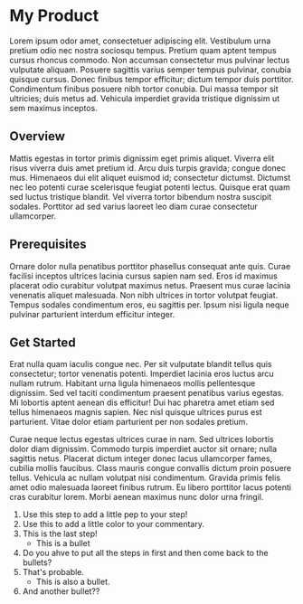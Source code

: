 # My Product
Lorem ipsum odor amet, consectetuer adipiscing elit. Vestibulum urna pretium odio nec nostra sociosqu tempus. Pretium quam aptent tempus cursus rhoncus commodo. Non accumsan consectetur mus pulvinar lectus vulputate aliquam. Posuere sagittis varius semper tempus pulvinar, conubia quisque cursus. Donec finibus tempor efficitur; dictum tempor duis porttitor. Condimentum finibus posuere nibh tortor conubia. Dui massa tempor sit ultricies; duis metus ad. Vehicula imperdiet gravida tristique dignissim ut sem maximus inceptos.

## Overview
Mattis egestas in tortor primis dignissim eget primis aliquet. Viverra elit risus viverra duis amet pretium id. Arcu duis turpis gravida; congue donec mus. Himenaeos dui elit aliquet euismod id; consectetur dictumst. Dictumst nec leo potenti curae scelerisque feugiat potenti lectus. Quisque erat quam sed luctus tristique blandit. Vel viverra tortor bibendum nostra suscipit sodales. Porttitor ad sed varius laoreet leo diam curae consectetur ullamcorper.

## Prerequisites
Ornare dolor nulla penatibus porttitor phasellus consequat ante quis. Curae facilisi inceptos ultrices lacinia cursus sapien nam sed. Eros id maximus placerat odio curabitur volutpat maximus netus. Praesent mus curae lacinia venenatis aliquet malesuada. Non nibh ultrices in tortor volutpat feugiat. Tempus sodales condimentum eros, eu sagittis per. Ipsum nisi ligula neque pulvinar parturient interdum efficitur integer.

## Get Started
Erat nulla quam iaculis congue nec. Per sit vulputate blandit tellus quis consectetur; tortor venenatis potenti. Imperdiet lacinia eros luctus arcu nullam rutrum. Habitant urna ligula himenaeos mollis pellentesque dignissim. Sed vel taciti condimentum praesent penatibus varius egestas. Mi lobortis aptent aenean dis efficitur! Dui hac pharetra amet etiam sed tellus himenaeos magnis sapien. Nec nisl quisque ultrices purus est parturient. Vitae dolor etiam parturient per non sodales pretium.

Curae neque lectus egestas ultrices curae in nam. Sed ultrices lobortis dolor diam dignissim. Commodo turpis imperdiet auctor sit ornare; nulla sagittis netus. Placerat dictum integer donec lacus ullamcorper fames, cubilia mollis faucibus. Class mauris congue convallis dictum proin posuere tellus. Vehicula ac nullam volutpat nisi condimentum. Gravida primis felis amet odio malesuada laoreet finibus rutrum. Eu libero porttitor lacus potenti cras curabitur lorem. Morbi aenean maximus nunc dolor urna fringil.

1. Use this step to add a little pep to your step!
2. Use this to add a little color to your commentary.
3. This is the last step!
   - This is a bullet
5. Do you ahve to put all the steps in first and then come back to the bullets?
6. That's probable.
   - This is also a bullet.
7. And another bullet??
